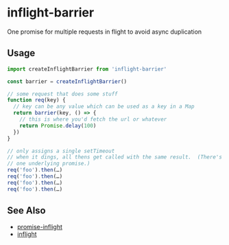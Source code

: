 # inflight-barrier

One promise for multiple requests in flight to avoid async duplication

## Usage

```js
import createInflightBarrier from 'inflight-barrier'

const barrier = createInflightBarrier()

// some request that does some stuff
function req(key) {
  // key can be any value which can be used as a key in a Map
  return barrier(key, () => {
    // this is where you'd fetch the url or whatever
    return Promise.delay(100)
  })
}

// only assigns a single setTimeout
// when it dings, all thens get called with the same result.  (There's only
// one underlying promise.)
req('foo').then(…)
req('foo').then(…)
req('foo').then(…)
req('foo').then(…)
```

## See Also

- [promise-inflight](https://www.npmjs.com/package/promise-inflight)
- [inflight](https://www.npmjs.com/package/inflight)
